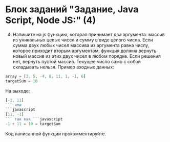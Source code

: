 # Блок заданий "Задание, Java Script, Node JS:" (4)
4. Напишите на js функцию, которая принимает два аргумента: массив из уникальных целых чисел и сумму в виде целого числа. 
Если сумма двух любых чисел массива из аргумента равна числу, которое приходит вторым аргументом, 
функция должна вернуть новый массив из этих двух чисел в любом порядке. 
Если решения нет, вернуть пустой массив. Текущее число само с собой складывать нельзя.
Пример входных данных:
```javascript
array = [3, 5, -4, 8, 11, 1, -1, 6]
targetSum = 10
```
На выходе:
```javascript
[-1, 11]
``` или 
```javascript
[11, -1]
``` так как ```javascript
-1 + 11 = 10 = targetSum
```
Код написанной функции прокомментируйте.
